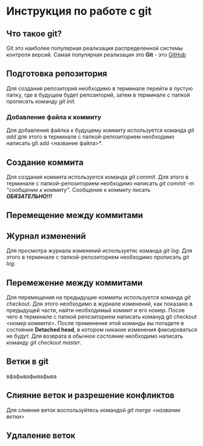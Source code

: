 # Инструкция по работе с git

## Что такое git?
Git это наиболее популярная реализация распределенной системы контроля версий. Самая популярная реализация это **Git** - это [GitHub](https://github.com/)


## Подготовка репозитория
Для создания репозитория необходимо в терминале перейти в пустую папку, где в будущем будет репозиторий, затем в терминале с папкой прописать команду *git init*.


### Добавление файла к коммиту 
Для добавления файлка к будущему коммиту используется команда *git add* для этого  в терминале с папкой-репозиторием необходимо написать git add <название файла>*.

## Создание коммита
Для создания коммита используется команда *git commit*. Для этого в терминале с папкой-репозиторием необходимо написать *git commit -m "сообщение к коммиту"*. Сообщение к коммиту писать ***ОБЯЗАТЕЛЬНО!!!***

## Перемещение между коммитами

## Журнал изменений
Для просмотра журнала изменений используетяс команда *git log*. Для этого в терминале с папкой-репозиторием необходимо прописать *git log*.

## Перемежение между коммитами 
Для перемещения на предыдущие коммиты используется команда *git checkout*. Для этого необходимо в журнале изменений, как показано в предыдущей части, найти необходимый коммит и его номер. После чего в терминале с папкой репозиторием написать комануд git checkout *<номер коммита>*. После применения этой команды вы попадете в состояние **Detached head**, в котором никакие изменения фиксироваться не будут. Для возврата в обычное состояние необходимо написать команду *git checkout master*.
## Ветки в git
вфафывафывафыва
## Слияние веток и разрешение конфликтов
Для слияния веток воспользуйтесь командой *git merge <название ветки>* 

## Удлаление веток